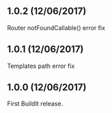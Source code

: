 ## 1.0.2 (12/06/2017)
Router notFoundCallable() error fix

## 1.0.1 (12/06/2017)
Templates path error fix

## 1.0.0 (12/06/2017)
First BuildIt release.